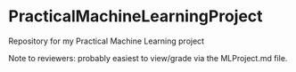 # PracticalMachineLearningProject
Repository for my Practical Machine Learning project

Note to reviewers: probably easiest to view/grade via the MLProject.md file.
